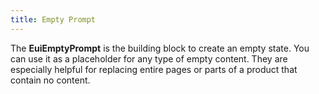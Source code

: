 ```yaml
---
title: Empty Prompt
---
```


<EuiSpacer/>
<EuiPageHeader @pageTitle="Empty prompt"/>
<EuiSpacer/>
<EuiText>
  <p>
  The <strong>EuiEmptyPrompt</strong> is the building block to create an empty state. You can use it as a placeholder for any type of empty content. They are especially helpful for replacing entire pages or parts of a product that contain no content.
   </p>
</EuiText>
<EuiHorizontalRule />
